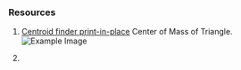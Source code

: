 ### Resources 


1. [Centroid finder print-in-place](https://www.printables.com/model/671673-centroid-finder-print-in-place) Center of Mass of Triangle.
![Example Image](centroid.jpeg)

2. 
